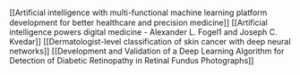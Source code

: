 [[Artiﬁcial intelligence with multi-functional machine learning platform development for better healthcare and precision medicine]]
[[Artificial intelligence powers digital medicine - Alexander L. Fogel1 and Joseph C. Kvedar]]
[[Dermatologist-level classification of skin cancer with deep neural networks]]
[[Development and Validation of a Deep Learning Algorithm for Detection of Diabetic Retinopathy in Retinal Fundus Photographs]]
